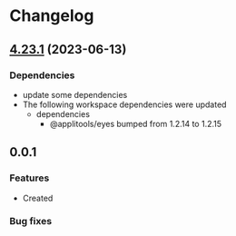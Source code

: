 # Changelog

## [4.23.1](https://github.com/applitools/eyes.sdk.javascript1/compare/js/eyes-images-v4.23.0...js/eyes-images@4.23.1) (2023-06-13)


### Dependencies

* update some dependencies
* The following workspace dependencies were updated
  * dependencies
    * @applitools/eyes bumped from 1.2.14 to 1.2.15

## 0.0.1

### Features
- Created
### Bug fixes
